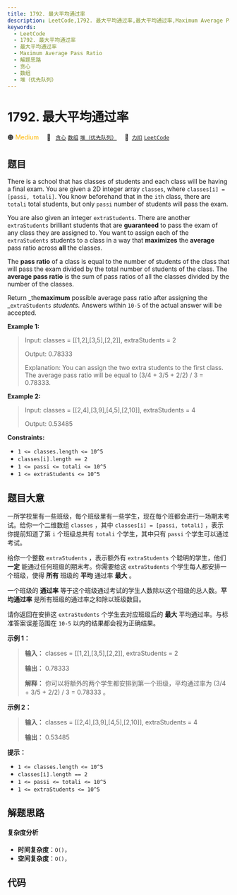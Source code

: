 ```yaml
---
title: 1792. 最大平均通过率
description: LeetCode,1792. 最大平均通过率,最大平均通过率,Maximum Average Pass Ratio,解题思路,贪心,数组,堆（优先队列）
keywords:
  - LeetCode
  - 1792. 最大平均通过率
  - 最大平均通过率
  - Maximum Average Pass Ratio
  - 解题思路
  - 贪心
  - 数组
  - 堆（优先队列）
---
```


# 1792. 最大平均通过率

🟠 <font color=#ffb800>Medium</font>&emsp; 🔖&ensp; [`贪心`](/tag/greedy.md) [`数组`](/tag/array.md) [`堆（优先队列）`](/tag/heap-priority-queue.md)&emsp; 🔗&ensp;[`力扣`](https://leetcode.cn/problems/maximum-average-pass-ratio) [`LeetCode`](https://leetcode.com/problems/maximum-average-pass-ratio)

## 题目

There is a school that has classes of students and each class will be having a
final exam. You are given a 2D integer array `classes`, where `classes[i] =
[passi, totali]`. You know beforehand that in the `ith` class, there are
`totali` total students, but only `passi` number of students will pass the
exam.

You are also given an integer `extraStudents`. There are another
`extraStudents` brilliant students that are **guaranteed** to pass the exam of
any class they are assigned to. You want to assign each of the `extraStudents`
students to a class in a way that **maximizes** the **average** pass ratio
across **all** the classes.

The **pass ratio** of a class is equal to the number of students of the class
that will pass the exam divided by the total number of students of the class.
The **average pass ratio** is the sum of pass ratios of all the classes
divided by the number of the classes.

Return _the**maximum** possible average pass ratio after assigning the
_`extraStudents` _students._ Answers within `10-5` of the actual answer will
be accepted.



**Example 1:**

> Input: classes = [[1,2],[3,5],[2,2]], extraStudents = 2
> 
> Output: 0.78333
> 
> Explanation: You can assign the two extra students to the first class. The average pass ratio will be equal to (3/4 + 3/5 + 2/2) / 3 = 0.78333.

**Example 2:**

> Input: classes = [[2,4],[3,9],[4,5],[2,10]], extraStudents = 4
> 
> Output: 0.53485

**Constraints:**

  * `1 <= classes.length <= 10^5`
  * `classes[i].length == 2`
  * `1 <= passi <= totali <= 10^5`
  * `1 <= extraStudents <= 10^5`


## 题目大意

一所学校里有一些班级，每个班级里有一些学生，现在每个班都会进行一场期末考试。给你一个二维数组 `classes` ，其中 `classes[i] =
[passi, totali]` ，表示你提前知道了第 `i` 个班级总共有 `totali` 个学生，其中只有 `passi` 个学生可以通过考试。

给你一个整数 `extraStudents` ，表示额外有 `extraStudents` 个聪明的学生，他们 **一定**
能通过任何班级的期末考。你需要给这 `extraStudents` 个学生每人都安排一个班级，使得 **所有** 班级的 **平均** 通过率 **最大**
。

一个班级的 **通过率** 等于这个班级通过考试的学生人数除以这个班级的总人数。**平均通过率** 是所有班级的通过率之和除以班级数目。

请你返回在安排这 `extraStudents` 个学生去对应班级后的 **最大** 平均通过率。与标准答案误差范围在 `10-5`
以内的结果都会视为正确结果。

**示例 1：**

> 
> 
> 
> 
> 
> **输入：** classes = [[1,2],[3,5],[2,2]], extraStudents = 2
> 
> **输出：** 0.78333
> 
> **解释：** 你可以将额外的两个学生都安排到第一个班级，平均通过率为 (3/4 + 3/5 + 2/2) / 3 = 0.78333 。
> 
> 

**示例 2：**

> 
> 
> 
> 
> 
> **输入：** classes = [[2,4],[3,9],[4,5],[2,10]], extraStudents = 4
> 
> **输出：** 0.53485
> 
> 

**提示：**

  * `1 <= classes.length <= 10^5`
  * `classes[i].length == 2`
  * `1 <= passi <= totali <= 10^5`
  * `1 <= extraStudents <= 10^5`


## 解题思路

#### 复杂度分析

- **时间复杂度**：`O()`，
- **空间复杂度**：`O()`，

## 代码

```javascript

```